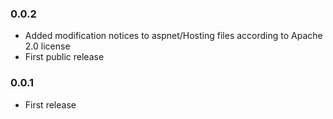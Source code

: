 ### 0.0.2

* Added modification notices to aspnet/Hosting files according to Apache 2.0 license
* First public release

### 0.0.1

* First release
